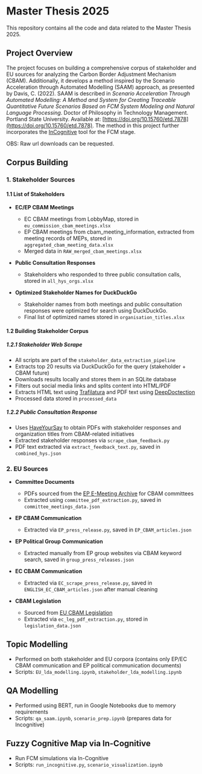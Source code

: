 ﻿# Master Thesis 2025

This repository contains all the code and data related to the Master Thesis 2025.

## Project Overview

The project focuses on building a comprehensive corpus of stakeholder and EU sources for analyzing the Carbon Border Adjustment Mechanism (CBAM). Additionally, it develops a method inspired by the Scenario Acceleration through Automated Modelling (SAAM) approach, as presented by Davis, C. (2022). SAAM is described in *Scenario Acceleration Through Automated Modelling: A Method and System for Creating Traceable Quantitative Future Scenarios Based on FCM System Modeling and Natural Language Processing*. Doctor of Philosophy in Technology Management. Portland State University. Available at: [https://doi.org/10.15760/etd.7878](https://doi.org/10.15760/etd.7878). The method in this project further incorporates the [InCognitive](https://github.com/ThemisKoutsellis/InCognitive) tool for the FCM stage. 

OBS: Raw url downloads can be requested. 

## Corpus Building

### 1. Stakeholder Sources

#### 1.1 List of Stakeholders

* **EC/EP CBAM Meetings**

  * EC CBAM meetings from LobbyMap, stored in `eu_commission_cbam_meetings.xlsx`
  * EP CBAM meetings from cbam\_meeting\_information, extracted from meeting records of MEPs, stored in `aggregated_cbam_meeting_data.xlsx`
  * Merged data in `RAW_merged_cbam_meetings.xlsx`
* **Public Consultation Responses**

  * Stakeholders who responded to three public consultation calls, stored in `all_hys_orgs.xlsx`
* **Optimized Stakeholder Names for DuckDuckGo**

  * Stakeholder names from both meetings and public consultation responses were optimized for search using DuckDuckGo.
  * Final list of optimized names stored in `organisation_titles.xlsx`

#### 1.2 Building Stakeholder Corpus

##### 1.2.1 Stakeholder Web Scrape

* All scripts are part of the `stakeholder_data_extraction_pipeline`
* Extracts top 20 results via DuckDuckGo for the query (stakeholder + CBAM future)
* Downloads results locally and stores them in an SQLite database
* Filters out social media links and splits content into HTML/PDF
* Extracts HTML text using [Trafilatura](https://github.com/adbar/trafilatura) and PDF text using [DeepDoctection](https://github.com/deepdoctection/deepdoctection)
* Processed data stored in `processed_data`

##### 1.2.2 Public Consultation Response

* Uses [HaveYourSay](https://github.com/ghxm/haveyoursay) to obtain PDFs with stakeholder responses and organization titles from CBAM-related initiatives
* Extracted stakeholder responses via `scrape_cbam_feedback.py`
* PDF text extracted via `extract_feedback_text.py`, saved in `combined_hys.json`

### 2. EU Sources

* **Committee Documents**

  * PDFs sourced from the [EP E-Meeting Archive](https://emeeting.europarl.europa.eu/emeeting/committee/en/archives) for CBAM committees
  * Extracted using `committee_pdf_extraction.py`, saved in `committee_meetings_data.json`
* **EP CBAM Communication**

  * Extracted via `EP_press_release.py`, saved in `EP_CBAM_articles.json`
* **EP Political Group Communication**

  * Extracted manually from EP group websites via CBAM keyword search, saved in `group_press_releases.json`
* **EC CBAM Communication**

  * Extracted via `EC_scrape_press_release.py`, saved in `ENGLISH_EC_CBAM_articles.json` after manual cleaning
* **CBAM Legislation**

  * Sourced from [EU CBAM Legislation](https://taxation-customs.ec.europa.eu/carbon-border-adjustment-mechanism_en)
  * Extracted via `ec_leg_pdf_extraction.py`, stored in `legislation_data.json`

## Topic Modelling

* Performed on both stakeholder and EU corpora (contains only EP/EC CBAM communication and EP political communication documents)
* Scripts: `EU_lda_modelling.ipynb`, `stakeholder_lda_modelling.ipynb`

## QA Modelling

* Performed using BERT, run in Google Notebooks due to memory requirements
* Scripts: `qa_saam.ipynb`, `scenario_prep.ipynb` (prepares data for Incognitive)

## Fuzzy Cognitive Map via In-Cognitive

* Run FCM simulations via In-Cognitive 
* Scripts: `run_incognitive.py`, `scenario_visualization.ipynb`
